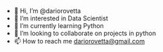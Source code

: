 - 👋 Hi, I’m @dariorovetta
- 👀 I’m interested in Data Scientist
- 🌱 I’m currently learning Python
- 💞️ I’m looking to collaborate on projects in python
- 📫 How to reach me dariorovetta@gmail.com

<!---
dariorovetta/dariorovetta is a ✨ special ✨ repository because its `README.md` (this file) appears on your GitHub profile.
You can click the Preview link to take a look at your changes.
--->
